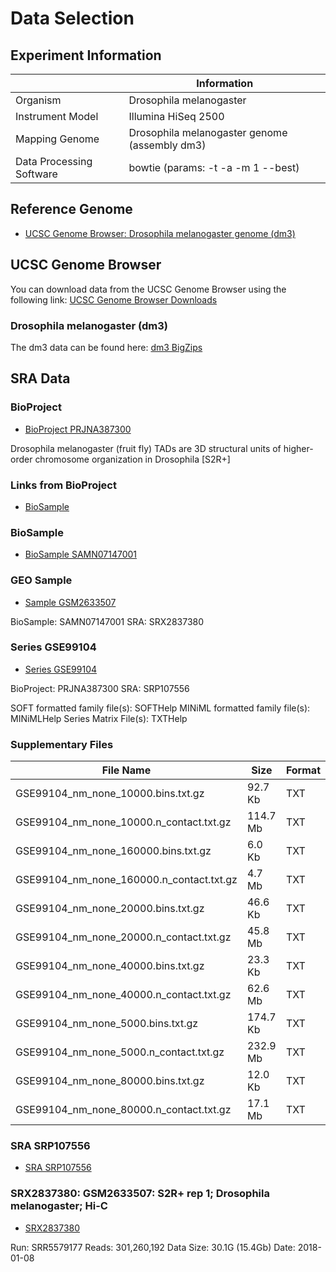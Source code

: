 # Data Selection

## Experiment Information

|                          | Information                                   |
|--------------------------|-----------------------------------------------|
| Organism                 | Drosophila melanogaster                       |
| Instrument Model         | Illumina HiSeq 2500                           |
| Mapping Genome           | Drosophila melanogaster genome (assembly dm3) |
| Data Processing Software | bowtie (params: -t -a -m 1 --best)            |

## Reference Genome 

- [UCSC Genome Browser: Drosophila melanogaster genome (dm3)](https://genome.ucsc.edu/cgi-bin/hgSearch?search=dm3&db=dm3)

## UCSC Genome Browser

You can download data from the UCSC Genome Browser using the following link:
[UCSC Genome Browser Downloads](https://hgdownload.soe.ucsc.edu/downloads.html)

### Drosophila melanogaster (dm3)

The dm3 data can be found here:
[dm3 BigZips](https://hgdownload.soe.ucsc.edu/goldenPath/dm3/bigZips/)

## SRA Data

### BioProject

- [BioProject PRJNA387300](https://www.ncbi.nlm.nih.gov/bioproject/387300)

Drosophila melanogaster (fruit fly)
TADs are 3D structural units of higher-order chromosome organization in Drosophila [S2R+]

### Links from BioProject

- [BioSample](https://www.ncbi.nlm.nih.gov/biosample?Db=biosample&DbFrom=bioproject&Cmd=Link&LinkName=bioproject_biosample&LinkReadableName=BioSample&ordinalpos=1&IdsFromResult=387300)

### BioSample

- [BioSample SAMN07147001](https://www.ncbi.nlm.nih.gov/biosample/7147001)

### GEO Sample

- [Sample GSM2633507](https://www.ncbi.nlm.nih.gov/geo/query/acc.cgi?acc=GSM2633507)

BioSample: SAMN07147001
SRA: SRX2837380

### Series GSE99104

- [Series GSE99104](https://www.ncbi.nlm.nih.gov/geo/query/acc.cgi?acc=GSE99104)

BioProject: PRJNA387300
SRA: SRP107556

SOFT formatted family file(s): SOFTHelp
MINiML formatted family file(s): MINiMLHelp
Series Matrix File(s): TXTHelp

### Supplementary Files

| File Name                                | Size     | Format |
|------------------------------------------|----------|--------|
| GSE99104_nm_none_10000.bins.txt.gz       | 92.7 Kb  | TXT    |
| GSE99104_nm_none_10000.n_contact.txt.gz  | 114.7 Mb | TXT    |
| GSE99104_nm_none_160000.bins.txt.gz      | 6.0 Kb   | TXT    |
| GSE99104_nm_none_160000.n_contact.txt.gz | 4.7 Mb   | TXT    |
| GSE99104_nm_none_20000.bins.txt.gz       | 46.6 Kb  | TXT    |
| GSE99104_nm_none_20000.n_contact.txt.gz  | 45.8 Mb  | TXT    |
| GSE99104_nm_none_40000.bins.txt.gz       | 23.3 Kb  | TXT    |
| GSE99104_nm_none_40000.n_contact.txt.gz  | 62.6 Mb  | TXT    |
| GSE99104_nm_none_5000.bins.txt.gz        | 174.7 Kb | TXT    |
| GSE99104_nm_none_5000.n_contact.txt.gz   | 232.9 Mb | TXT    |
| GSE99104_nm_none_80000.bins.txt.gz       | 12.0 Kb  | TXT    |
| GSE99104_nm_none_80000.n_contact.txt.gz  | 17.1 Mb  | TXT    |

### SRA SRP107556

- [SRA SRP107556](https://www.ncbi.nlm.nih.gov/sra?term=SRP107556)

### SRX2837380: GSM2633507: S2R+ rep 1; Drosophila melanogaster; Hi-C

- [SRX2837380](https://www.ncbi.nlm.nih.gov/sra/SRX2837380[accn])

Run: SRR5579177
Reads: 301,260,192
Data Size: 30.1G (15.4Gb)
Date: 2018-01-08

